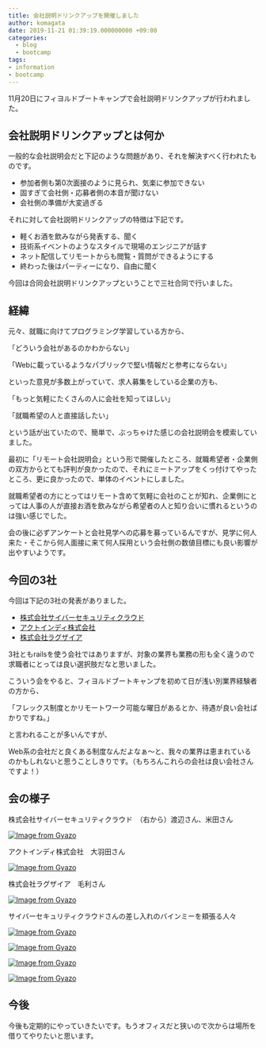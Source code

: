 ```yaml
---
title: 会社説明ドリンクアップを開催しました
author: komagata
date: 2019-11-21 01:39:19.000000000 +09:00
categories:
  - blog
  - bootcamp
tags:
- information
- bootcamp
---
```

11月20日にフィヨルドブートキャンプで会社説明ドリンクアップが行われました。

## 会社説明ドリンクアップとは何か

一般的な会社説明会だと下記のような問題があり、それを解決すべく行われたものです。

- 参加者側も第0次面接のように見られ、気楽に参加できない
- 固すぎて会社側・応募者側の本音が聞けない
- 会社側の準備が大変過ぎる

それに対して会社説明ドリンクアップの特徴は下記です。

- 軽くお酒を飲みながら発表する、聞く
- 技術系イベントのようなスタイルで現場のエンジニアが話す
- ネット配信してリモートからも閲覧・質問ができるようにする
- 終わった後はパーティーになり、自由に聞く

今回は合同会社説明ドリンクアップということで三社合同で行いました。

## 経緯

元々、就職に向けてプログラミング学習している方から、

「どういう会社があるのかわからない」

「Webに載っているようなパブリックで堅い情報だと参考にならない」

といった意見が多数上がっていて、求人募集をしている企業の方も、

「もっと気軽にたくさんの人に会社を知ってほしい」

「就職希望の人と直接話したい」

という話が出ていたので、簡単で、ぶっちゃけた感じの会社説明会を模索していました。

最初に「リモート会社説明会」という形で開催したところ、就職希望者・企業側の双方からとても評判が良かったので、それにミートアップをくっ付けてやったところ、更に良かったので、単体のイベントにしました。

就職希望者の方にとってはリモート含めて気軽に会社のことが知れ、企業側にとっては人事の人が直接お酒を飲みながら希望者の人と知り合いに慣れるというのは強い感じでした。

会の後に必ずアンケートと会社見学への応募を募っているんですが、見学に何人来た・そこから何人面接に来て何人採用という会社側の数値目標にも良い影響が出やすいようです。

## 今回の3社

今回は下記の3社の発表がありました。

- [株式会社サイバーセキュリティクラウド](https://www.cscloud.co.jp/)
- [アクトインディ株式会社](https://actindi.net/)
- [株式会社ラグザイア](https://www.luxiar.com/)

3社ともrailsを使う会社ではありますが、対象の業界も業務の形も全く違うので求職者にとっては良い選択肢だなと思いました。

こういう会をやると、フィヨルドブートキャンプを初めて日が浅い別業界経験者の方から、

「フレックス制度とかリモートワーク可能な曜日があるとか、待遇が良い会社ばかりですね。」

と言われることが多いんですが、

Web系の会社だと良くある制度なんだよなぁ〜と、我々の業界は恵まれているのかもしれないと思うことしきりです。（もちろんこれらの会社は良い会社さんですよ！）

## 会の様子

株式会社サイバーセキュリティクラウド　（右から）渡辺さん、米田さん

[![Image from Gyazo](https://i.gyazo.com/82b7a284524cb67a4b0b66a17043d1fc.jpg)](https://gyazo.com/82b7a284524cb67a4b0b66a17043d1fc)

アクトインディ株式会社　大羽田さん

[![Image from Gyazo](https://i.gyazo.com/3393aae34b6b903ecbb1b0df52d35f39.jpg)](https://gyazo.com/3393aae34b6b903ecbb1b0df52d35f39)

株式会社ラグザイア　毛利さん

[![Image from Gyazo](https://i.gyazo.com/bd6cf0eed86f9b10a74009159f9f8280.jpg)](https://gyazo.com/bd6cf0eed86f9b10a74009159f9f8280)

サイバーセキュリティクラウドさんの差し入れのバインミーを頬張る人々

[![Image from Gyazo](https://i.gyazo.com/644c789f94b9e4230dcf341cebcbc1c6.jpg)](https://gyazo.com/644c789f94b9e4230dcf341cebcbc1c6)

[![Image from Gyazo](https://i.gyazo.com/4e42e8db953c2b00787c993ee9511335.jpg)](https://gyazo.com/4e42e8db953c2b00787c993ee9511335)


[![Image from Gyazo](https://i.gyazo.com/b1e3df0b9cbc3a5c353087d79ffee073.jpg)](https://gyazo.com/b1e3df0b9cbc3a5c353087d79ffee073)

[![Image from Gyazo](https://i.gyazo.com/902beee87540672006dc24fd07be1b8d.jpg)](https://gyazo.com/902beee87540672006dc24fd07be1b8d)

## 今後

今後も定期的にやっていきたいです。もうオフィスだと狭いので次からは場所を借りてやりたいと思います。
